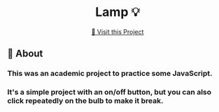 <h1 align="center" style="font-weight: bold;"> Lamp 💡</h1>

<p align="center">
     <a href="https://on-off-lamp.netlify.app/">📱 Visit this Project</a>
</p>

<h2 id="started">📌 About</h2>
<h3>This was an academic project to practice some JavaScript.</h3>
<h3>It's a simple project with an on/off button, but you can also click repeatedly on the bulb to make it break.</h3>
